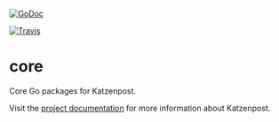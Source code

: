 
[![GoDoc](https://godoc.org/github.com/Katzenpost/core?status.svg)](https://godoc.org/github.com/Katzenpost/core)

[![Travis](https://travis-ci.org/katzenpost/core.svg?branch=master)](https://travis-ci.org/katzenpost/core)

# core

Core Go packages for Katzenpost.

Visit the [project documentation][docs] for more information about Katzenpost.

[docs]: https://github.com/Katzenpost/docs

